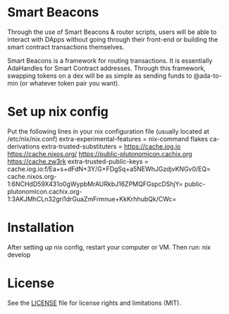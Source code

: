 # Smart Beacons
Through the use of Smart Beacons & router scripts, users will be able to interact with DApps without going through their front-end or building the smart contract transactions themselves. 

Smart Beacons is a framework for routing transactions. It is essentially AdaHandles for Smart Contract addresses. Through this framework, swapping tokens on a dex will be as simple as sending funds to @ada-to-min (or whatever token pair you want).

# Set up nix config 
Put the following lines in your nix configuration file (usually located at /etc/nix/nix.conf)
extra-experimental-features = nix-command flakes ca-derivations
extra-trusted-substituters = https://cache.iog.io https://cache.nixos.org/ https://public-plutonomicon.cachix.org https://cache.zw3rk
extra-trusted-public-keys = cache.iog.io:f/Ea+s+dFdN+3Y/G+FDgSq+a5NEWhJGzdjvKNGv0/EQ= cache.nixos.org-1:6NCHdD59X431o0gWypbMrAURkbJ16ZPMQFGspcDShjY= public-plutonomicon.cachix.org-1:3AKJMhCLn32gri1drGuaZmFrmnue+KkKrhhubQk/CWc=

# Installation 
After setting up nix config, restart your computer or VM. 
Then run:
    nix develop 

# License
See the [LICENSE](LICENSE) file for license rights and limitations (MIT).